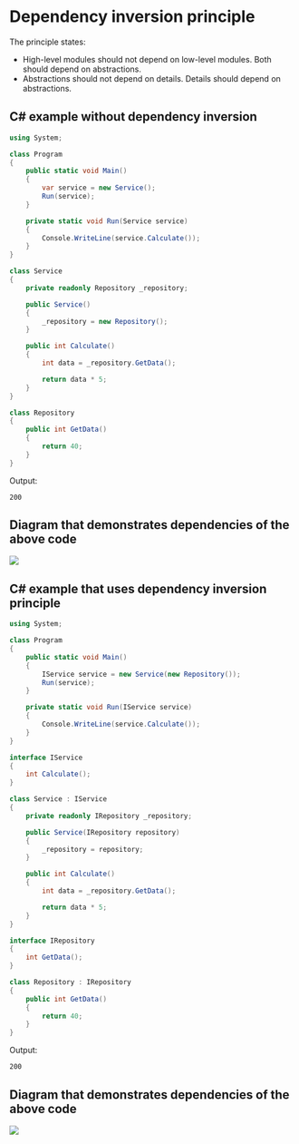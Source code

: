 # Dependency inversion principle

 The principle states:

* High-level modules should not depend on low-level modules. Both should depend on abstractions.
* Abstractions should not depend on details. Details should depend on abstractions.

## C# example without dependency inversion

```csharp
using System;

class Program
{
    public static void Main()
    {
        var service = new Service();
        Run(service);
    }

    private static void Run(Service service)
    {
        Console.WriteLine(service.Calculate());
    }
}

class Service
{
    private readonly Repository _repository;

    public Service()
    {
        _repository = new Repository();
    }

    public int Calculate()
    {
        int data = _repository.GetData();

        return data * 5;
    }
}

class Repository
{
    public int GetData()
    {
        return 40;
    }
}
```

Output:

```output
200
```

## Diagram that demonstrates dependencies of the above code

<img src="dependency inversion no.svg">

## C# example that uses dependency inversion principle

```csharp
using System;

class Program
{
    public static void Main()
    {
        IService service = new Service(new Repository());
        Run(service);
    }

    private static void Run(IService service)
    {
        Console.WriteLine(service.Calculate());
    }
}

interface IService
{
    int Calculate();
}

class Service : IService
{
    private readonly IRepository _repository;

    public Service(IRepository repository)
    {
        _repository = repository;
    }

    public int Calculate()
    {
        int data = _repository.GetData();

        return data * 5;
    }
}

interface IRepository
{
    int GetData();
}

class Repository : IRepository
{
    public int GetData()
    {
        return 40;
    }
}
```

Output:

```output
200
```

## Diagram that demonstrates dependencies of the above code

<img src="dependency inversion.svg">
